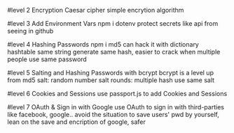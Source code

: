 #level 2 Encryption
Caesar cipher
simple encrytion algorithm

#level 3 Add Environment Vars
npm i dotenv
protect secrets like api from seeing in github

#level 4 Hashing Passwords
npm i md5
can hack it with dictionary hashtable
same string generate same hash, easier to crack when multiple people use same password

#level 5 Salting and Hashing Passwords with bcrypt
bcrypt is a level up from md5
salt: random number
salt rounds: multiple hash use same salt

#level 6 Cookies and Sessions
use passport.js to add Cookies and Sessions

#level 7 OAuth & Sign in with Google
use OAuth to sign in with third-parties like facebook, google..
avoid the situation to save users' pwd by yourself, lean on the save and encription of google, safer
